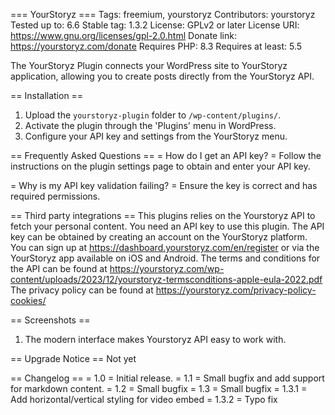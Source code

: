 === YourStoryz ===
Tags: freemium, yourstoryz
Contributors: yourstoryz
Tested up to: 6.6
Stable tag: 1.3.2
License: GPLv2 or later
License URI: https://www.gnu.org/licenses/gpl-2.0.html
Donate link: https://yourstoryz.com/donate
Requires PHP: 8.3
Requires at least: 5.5

The YourStoryz Plugin connects your WordPress site to YourStoryz application, allowing you to create posts directly from the YourStoryz API.

== Installation ==
1. Upload the `yourstoryz-plugin` folder to `/wp-content/plugins/`.
2. Activate the plugin through the \'Plugins\' menu in WordPress.
3. Configure your API key and settings from the YourStoryz menu.

== Frequently Asked Questions ==
= How do I get an API key? =
Follow the instructions on the plugin settings page to obtain and enter your API key.

= Why is my API key validation failing? =
Ensure the key is correct and has required permissions.

== Third party integrations ==
This plugins relies on the Yourstoryz API to fetch your personal content. You need an API key to use this plugin.
The API key can be obtained by creating an account on the YourStoryz platform. You can sign up at https://dashboard.yourstoryz.com/en/register or via the YourStoryz app available on iOS and Android.
The terms and conditions for the API can be found at https://yourstoryz.com/wp-content/uploads/2023/12/yourstoryz-termsconditions-apple-eula-2022.pdf
The privacy policy can be found at https://yourstoryz.com/privacy-policy-cookies/

== Screenshots ==
1. The modern interface makes Yourstoryz API easy to work with.

== Upgrade Notice ==
Not yet


== Changelog ==
= 1.0 =
Initial release.
= 1.1 =
Small bugfix and add support for markdown content.
= 1.2 =
Small bugfix
= 1.3 =
Small bugfix
= 1.3.1 =
Add horizontal/vertical styling for video embed
= 1.3.2 =
Typo fix